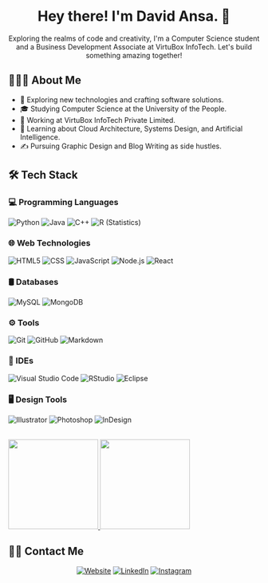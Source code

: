 <div align="center">

# Hey there! I'm David Ansa. 👋

Exploring the realms of code and creativity, I'm a Computer Science student and a Business Development Associate at VirtuBox InfoTech. Let's build something amazing together!

</div>

## 👨🏻‍💻 About Me

- 🚀 Exploring new technologies and crafting software solutions.
- 🎓 Studying Computer Science at the University of the People.
- 💼 Working at VirtuBox InfoTech Private Limited.
- 🌱 Learning about Cloud Architecture, Systems Design, and Artificial Intelligence.
- ✍️ Pursuing Graphic Design and Blog Writing as side hustles.

## 🛠 Tech Stack

### 💻 Programming Languages

![Python](https://img.shields.io/badge/-Python-333333?style=flat&logo=python)
![Java](https://img.shields.io/badge/-Java-333333?style=flat&logo=Java&logoColor=007396)
![C++](https://img.shields.io/badge/-C++-333333?style=flat&logo=C%2B%2B&logoColor=00599C)
![R (Statistics)](https://img.shields.io/badge/-R-333333?style=flat&logo=R&logoColor=276DC3)

### 🌐 Web Technologies

![HTML5](https://img.shields.io/badge/-HTML5-333333?style=flat&logo=HTML5)
![CSS](https://img.shields.io/badge/-CSS-333333?style=flat&logo=CSS3&logoColor=1572B6)
![JavaScript](https://img.shields.io/badge/-JavaScript-333333?style=flat&logo=javascript)
![Node.js](https://img.shields.io/badge/-Node.js-333333?style=flat&logo=node.js)
![React](https://img.shields.io/badge/-React-333333?style=flat&logo=react)

### 🛢 Databases

![MySQL](https://img.shields.io/badge/-MySQL-333333?style=flat&logo=mysql)
![MongoDB](https://img.shields.io/badge/-MongoDB-333333?style=flat&logo=mongodb)

### ⚙️ Tools

![Git](https://img.shields.io/badge/-Git-333333?style=flat&logo=git)
![GitHub](https://img.shields.io/badge/-GitHub-333333?style=flat&logo=github)
![Markdown](https://img.shields.io/badge/-Markdown-333333?style=flat&logo=markdown)

### 🔧 IDEs

![Visual Studio Code](https://img.shields.io/badge/-VS%20Code-333333?style=flat&logo=visual-studio-code&logoColor=007ACC)
![RStudio](https://img.shields.io/badge/-RStudio-333333?style=flat&logo=rstudio)
![Eclipse](https://img.shields.io/badge/-Eclipse-333333?style=flat&logo=eclipse-ide&logoColor=2C2255)

### 🖥 Design Tools

![Illustrator](https://img.shields.io/badge/-Illustrator-333333?style=flat&logo=adobe-illustrator)
![Photoshop](https://img.shields.io/badge/-Photoshop-333333?style=flat&logo=adobe-photoshop)
![InDesign](https://img.shields.io/badge/-InDesign-333333?style=flat&logo=adobe-indesign)

<br/>

<a href="https://github.com/davitacols">
  <img height="180em" src="https://github-readme-stats.vercel.app/api?username=davitacols&theme=buefy&show_icons=true" />
  <img height="180em" src="https://github-readme-stats.vercel.app/api/top-langs/?username=davitacols&theme=buefy&layout=compact" />
</a>

<br/>

## 🤝🏻 Contact Me

<p align="center">
  <a href="https://www.pythontutor.online/"><img alt="Website" src="https://img.shields.io/badge/Website-www.pythontutor.online-blue?style=flat-square&logo=google-chrome"></a>
  <a href="https://www.linkedin.com/in/david-ansa-12b34252/"><img alt="LinkedIn" src="https://img.shields.io/badge/LinkedIn-david-ansa-blue?style=flat-square&logo=linkedin"></a>
  <a href="https://www.instagram.com/davitacols/"><img alt="Instagram" src="https://img.shields.io/badge/Instagram-davitacols-blue?style=flat-square&logo=instagram"></a>
  <a href="mailto:davitacols@gmail.com"><img alt="Email" src="https://img.shields.io/badge/Email-davitacols@gmail.com-blue?style=flat-square&


